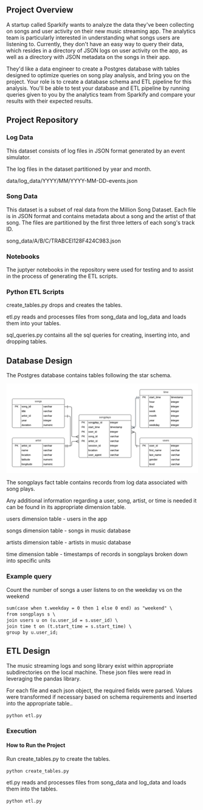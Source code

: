 ## Project Overview
A startup called Sparkify wants to analyze the data they've been collecting on songs and user activity on their new music streaming app. The analytics team is particularly interested in understanding what songs users are listening to. Currently, they don't have an easy way to query their data, which resides in a directory of JSON logs on user activity on the app, as well as a directory with JSON metadata on the songs in their app.

They'd like a data engineer to create a Postgres database with tables designed to optimize queries on song play analysis, and bring you on the project. Your role is to create a database schema and ETL pipeline for this analysis. You'll be able to test your database and ETL pipeline by running queries given to you by the analytics team from Sparkify and compare your results with their expected results.


## Project Repository

### Log Data
This dataset consists of log files in JSON format generated by an event simulator.

The log files in the dataset partitioned by year and month.

data/log_data/YYYY/MM/YYYY-MM-DD-events.json

### Song Data

This dataset is a subset of real data from the Million Song Dataset. Each file is in JSON format and contains metadata about a song and the artist of that song. The files are partitioned by the first three letters of each song's track ID.

song_data/A/B/C/TRABCEI128F424C983.json

### Notebooks

The juptyer notebooks in the repository were used for testing and to assist in the process of generating the ETL scripts.

### Python ETL Scripts

create_tables.py drops and creates the tables.

etl.py reads and processes files from song_data and log_data and loads them into your tables.

sql_queries.py contains all the sql queries for creating, inserting into, and dropping tables.


## Database Design

The Postgres database contains tables following the star schema.

![ER Diagram](images/er.png)

The songplays fact table contains records from log data associated with song plays.

Any additional information regarding a user, song, artist, or time is needed it can be found in its appropriate dimension table.

users dimension table - users in the app

songs dimension table - songs in music database

artists dimension table - artists in music database

time dimension table - timestamps of records in songplays broken down into specific units

### Example query
Count the number of songs a user listens to on the weekday vs on the weekend

```select u.user_id, sum(t.weekday) as "weekday", \
sum(case when t.weekday = 0 then 1 else 0 end) as "weekend" \
from songplays s \
join users u on (u.user_id = s.user_id) \
join time t on (t.start_time = s.start_time) \
group by u.user_id;
```

## ETL Design
The music streaming logs and song library exist within appropriate subdirectories on the local machine.  These json files were read in leveraging the pandas library.  

For each file and each json object, the required fields were parsed.  Values were transformed if necessary based on schema requirements and inserted into the appropriate table..

`python etl.py`

### Execution

#### How to Run the Project

Run create_tables.py to create the tables.

`python create_tables.py`

etl.py reads and processes files from song_data and log_data and loads them into the tables.

`python etl.py`
